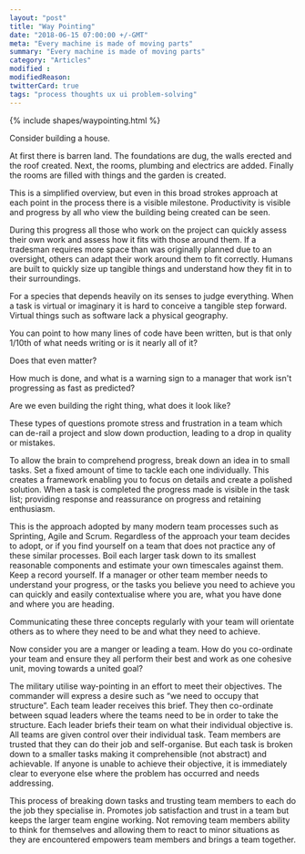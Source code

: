 ```yaml
---
layout: "post"
title: "Way Pointing"
date: "2018-06-15 07:00:00 +/-GMT"
meta: "Every machine is made of moving parts"
summary: "Every machine is made of moving parts"
category: "Articles"
modified :
modifiedReason:
twitterCard: true
tags: "process thoughts ux ui problem-solving"
---
```


{% include shapes/waypointing.html %}

Consider building a house.

At first there is barren land. The foundations are dug, the walls erected and the roof created. Next, the rooms, plumbing and electrics are added. Finally the rooms are filled with things and the garden is created.

This is a simplified overview, but even in this broad strokes approach at each point in the process there is a visible milestone. Productivity is visible and progress by all who view the building being created can be seen.

During this progress all those who work on the project can quickly assess their own work and assess how it fits with those around them. If a tradesman requires more space than was originally planned due to an oversight, others can adapt their work around them to fit correctly. Humans are built to quickly size up tangible things and understand how they fit in to their surroundings.

For a species that depends heavily on its senses to judge everything. When a task is virtual or imaginary it is hard to conceive a tangible step forward. Virtual things such as software lack a physical geography.

You can point to how many lines of code have been written, but is that only 1/10th of what needs writing or is it nearly all of it?

Does that even matter?

How much is done, and what is a warning sign to a manager that work isn't progressing as fast as predicted?

Are we even building the right thing, what does it look like?

These types of questions promote stress and frustration in a team which can de-rail a project and slow down production, leading to a drop in quality or mistakes.

To allow the brain to comprehend progress, break down an idea in to small tasks. Set a fixed amount of time to tackle each one individually. This creates a framework enabling you to focus on details and create a polished solution. When a task is completed the progress made is visible in the task list; providing response and reassurance on progress and retaining enthusiasm.

This is the approach adopted by many modern team processes such as Sprinting, Agile and Scrum. Regardless of the approach your team decides to adopt, or if you find yourself on a team that does not practice any of these similar processes. Boil each larger task down to its smallest reasonable components and estimate your own timescales against them. Keep a record yourself. If a manager or other team member needs to understand your progress, or the tasks you believe you need to achieve you can quickly and easily contextualise where you are, what you have done and where you are heading.

Communicating these three concepts regularly with your team will orientate others as to where they need to be and what they need to achieve.

Now consider you are a manger or leading a team. How do you co-ordinate your team and ensure they all perform their best and work as one cohesive unit, moving towards a united goal?

The military utilise way-pointing in an effort to meet their objectives. The commander will express a desire such as “we need to occupy that structure”.
Each team leader receives this brief. They then co-ordinate between squad leaders where the teams need to be in order to take the structure. Each leader briefs their team on what their individual objective is. All teams are given control over their individual task. Team members are trusted that they can do their job and self-organise. But each task is broken down to a smaller tasks making it comprehensible (not abstract) and achievable. If anyone is unable to achieve their objective, it is immediately clear to everyone else where the problem has occurred and needs addressing.

This process of breaking down tasks and trusting team members to each do the job they specialise in. Promotes job satisfaction and trust in a team but keeps the larger team engine working. Not removing team members ability to think for themselves and allowing them to react to minor situations as they are encountered empowers team members and brings a team together.
